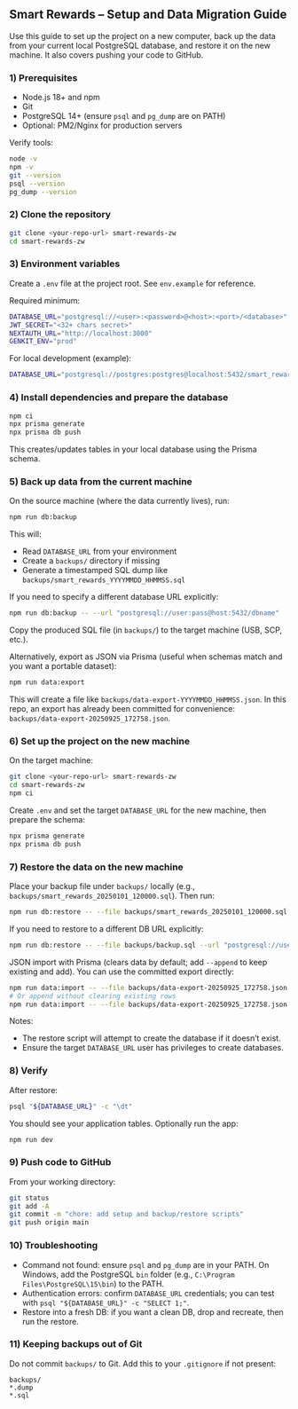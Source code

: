 ## Smart Rewards – Setup and Data Migration Guide

Use this guide to set up the project on a new computer, back up the data from your current local PostgreSQL database, and restore it on the new machine. It also covers pushing your code to GitHub.

### 1) Prerequisites
- Node.js 18+ and npm
- Git
- PostgreSQL 14+ (ensure `psql` and `pg_dump` are on PATH)
- Optional: PM2/Nginx for production servers

Verify tools:
```bash
node -v
npm -v
git --version
psql --version
pg_dump --version
```

### 2) Clone the repository
```bash
git clone <your-repo-url> smart-rewards-zw
cd smart-rewards-zw
```

### 3) Environment variables
Create a `.env` file at the project root. See `env.example` for reference.

Required minimum:
```bash
DATABASE_URL="postgresql://<user>:<password>@<host>:<port>/<database>"
JWT_SECRET="<32+ chars secret>"
NEXTAUTH_URL="http://localhost:3000"
GENKIT_ENV="prod"
```

For local development (example):
```bash
DATABASE_URL="postgresql://postgres:postgres@localhost:5432/smart_rewards"
```

### 4) Install dependencies and prepare the database
```bash
npm ci
npx prisma generate
npx prisma db push
```

This creates/updates tables in your local database using the Prisma schema.

### 5) Back up data from the current machine
On the source machine (where the data currently lives), run:
```bash
npm run db:backup
```

This will:
- Read `DATABASE_URL` from your environment
- Create a `backups/` directory if missing
- Generate a timestamped SQL dump like `backups/smart_rewards_YYYYMMDD_HHMMSS.sql`

If you need to specify a different database URL explicitly:
```bash
npm run db:backup -- --url "postgresql://user:pass@host:5432/dbname"
```

Copy the produced SQL file (in `backups/`) to the target machine (USB, SCP, etc.).

Alternatively, export as JSON via Prisma (useful when schemas match and you want a portable dataset):
```bash
npm run data:export
```

This will create a file like `backups/data-export-YYYYMMDD_HHMMSS.json`.
In this repo, an export has already been committed for convenience:
`backups/data-export-20250925_172758.json`.

### 6) Set up the project on the new machine
On the target machine:
```bash
git clone <your-repo-url> smart-rewards-zw
cd smart-rewards-zw
npm ci
```

Create `.env` and set the target `DATABASE_URL` for the new machine, then prepare the schema:
```bash
npx prisma generate
npx prisma db push
```

### 7) Restore the data on the new machine
Place your backup file under `backups/` locally (e.g., `backups/smart_rewards_20250101_120000.sql`). Then run:
```bash
npm run db:restore -- --file backups/smart_rewards_20250101_120000.sql
```

If you need to restore to a different DB URL explicitly:
```bash
npm run db:restore -- --file backups/backup.sql --url "postgresql://user:pass@host:5432/dbname"
```

JSON import with Prisma (clears data by default; add `--append` to keep existing and add). You can use the committed export directly:
```bash
npm run data:import -- --file backups/data-export-20250925_172758.json
# Or append without clearing existing rows
npm run data:import -- --file backups/data-export-20250925_172758.json --append
```

Notes:
- The restore script will attempt to create the database if it doesn’t exist.
- Ensure the target `DATABASE_URL` user has privileges to create databases.

### 8) Verify
After restore:
```bash
psql "${DATABASE_URL}" -c "\dt"
```
You should see your application tables. Optionally run the app:
```bash
npm run dev
```

### 9) Push code to GitHub
From your working directory:
```bash
git status
git add -A
git commit -m "chore: add setup and backup/restore scripts"
git push origin main
```

### 10) Troubleshooting
- Command not found: ensure `psql` and `pg_dump` are in your PATH. On Windows, add the PostgreSQL `bin` folder (e.g., `C:\Program Files\PostgreSQL\15\bin`) to the PATH.
- Authentication errors: confirm `DATABASE_URL` credentials; you can test with `psql "${DATABASE_URL}" -c "SELECT 1;"`.
- Restore into a fresh DB: if you want a clean DB, drop and recreate, then run the restore.

### 11) Keeping backups out of Git
Do not commit `backups/` to Git. Add this to your `.gitignore` if not present:
```gitignore
backups/
*.dump
*.sql
```


